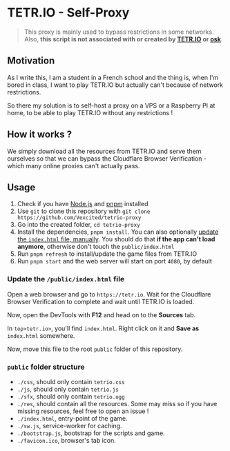# TETR.IO - Self-Proxy

> This proxy is mainly used to bypass restrictions in some networks. Also, **this script is not associated with or created by [TETR.IO](https://tetr.io) or [osk](https://osk.sh)**.

## Motivation

As I write this, I am a student in a French school and the thing is, when I'm bored in class, I want to play TETR.IO but actually can't because of network restrictions.

So there my solution is to self-host a proxy on a VPS or a Raspberry PI at home, to be able to play TETR.IO without any restrictions !

## How it works ?

We simply download all the resources from TETR.IO and serve them ourselves so that we can bypass the Cloudflare Browser Verification - which many online proxies can't actually pass.

## Usage

1. Check if you have [Node.js](https://nodejs.dev/download) and [pnpm](https://pnpm.io/installation) installed
2. Use `git` to clone this repository with `git clone https://github.com/Vexcited/tetrio-proxy`
3. Go into the created folder, `cd tetrio-proxy`
4. Install the dependencies, `pnpm install`. You can also optionally [update the `index.html` file, manually](#update-the-publicindexhtml-file). You should do that **if the app can't load anymore**, otherwise don't touch the `public/index.html`
5. Run `pnpm refresh` to install/update the game files from TETR.IO
6. Run `pnpm start` and the web server will start on port `4080`, by default

### Update the `/public/index.html` file

Open a web browser and go to `https://tetr.io`. Wait for the Cloudflare Browser Verification to complete and wait until TETR.IO is loaded.

Now, open the DevTools with **F12** and head on to the **Sources** tab.

In `top>tetr.io>`, you'll find `index.html`. Right click on it and **Save as** `index.html` somewhere.

Now, move this file to the root `public` folder
of this repository.

### `public` folder structure

* `./css`, should only contain `tetrio.css`
* `./js`, should only contain `tetrio.js`
* `./sfx`, should only contain `tetrio.ogg`
* `./res`, should contain all the resources. Some may miss so if you have missing resources, feel free to open an issue ! 
* `./index.html`, entry-point of the game.
* `./sw.js`, service-worker for caching.
* `./bootstrap.js`, bootstrap for the scripts and game.
* `./favicon.ico`, browser's tab icon.
